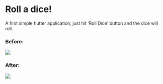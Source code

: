 # Roll a dice!

A first simple flutter application, just hit 'Roll Dice' button and the dice will roll.

### Before:
![](https://www.imgbly.com/ib/j8deoikdF9.png)


### After:
![](https://www.imgbly.com/ib/iH2vxsMkOI.png)

